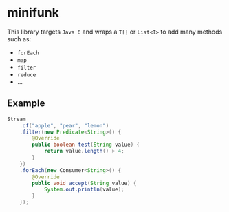 # minifunk
This library targets `Java 6` and wraps a `T[]` or `List<T>` to add many methods such as:
* `forEach`
* `map`
* `filter`
* `reduce`
* ...

## Example
```java
Stream
    .of("apple", "pear", "lemon")
    .filter(new Predicate<String>() {
        @Override
        public boolean test(String value) {
            return value.length() > 4;
        }
    })
    .forEach(new Consumer<String>() {
        @Override   
        public void accept(String value) {
            System.out.println(value);
        }
    });
```
